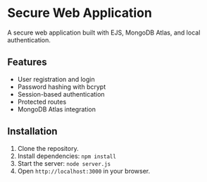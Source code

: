 # Secure Web Application

A secure web application built with EJS, MongoDB Atlas, and local authentication.

## Features
- User registration and login
- Password hashing with bcrypt
- Session-based authentication
- Protected routes
- MongoDB Atlas integration

## Installation
1. Clone the repository.
2. Install dependencies: `npm install`
3. Start the server: `node server.js`
4. Open `http://localhost:3000` in your browser.